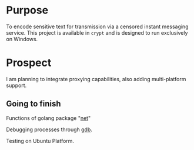 # Purpose

To encode sensitive text for transmission via a censored instant messaging service. This project is available in `crypt` and is designed to run exclusively on Windows.

# Prospect

I am planning to integrate proxying capabilities, also adding multi-platform support.

## Going to finish

Functions of golang package "[net](https://pkg.go.dev/net)"

Debugging processes through [gdb](https://www.gnu.org/savannah-checkouts/gnu/gdb/index.html).

Testing on Ubuntu Platform.